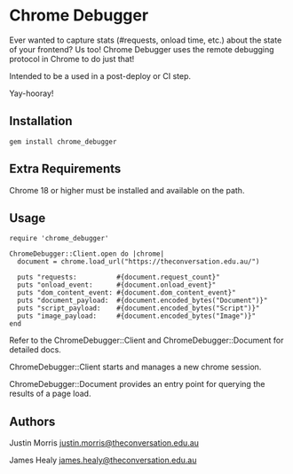 # Chrome Debugger

Ever wanted to capture stats (#requests, onload time, etc.) about the state of your frontend? Us too!
Chrome Debugger uses the remote debugging protocol in Chrome to do just that!

Intended to be a used in a post-deploy or CI step.

Yay-hooray!

## Installation

    gem install chrome_debugger

## Extra Requirements

Chrome 18 or higher must be installed and available on the path.

## Usage

    require 'chrome_debugger'

    ChromeDebugger::Client.open do |chrome|
      document = chrome.load_url("https://theconversation.edu.au/")

      puts "requests:          #{document.request_count}"
      puts "onload_event:      #{document.onload_event}"
      puts "dom_content_event: #{document.dom_content_event}"
      puts "document_payload:  #{document.encoded_bytes("Document")}"
      puts "script_payload:    #{document.encoded_bytes("Script")}"
      puts "image_payload:     #{document.encoded_bytes("Image")}"
    end

Refer to the ChromeDebugger::Client and ChromeDebugger::Document for detailed
docs.

ChromeDebugger::Client starts and manages a new chrome session.

ChromeDebugger::Document provides an entry point for querying the results of
a page load.

## Authors

Justin Morris
  justin.morris@theconversation.edu.au

James Healy
  james.healy@theconversation.edu.au
